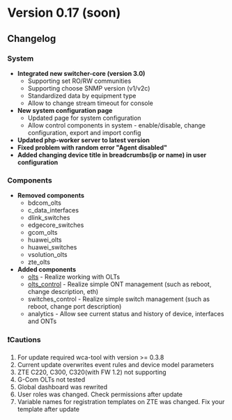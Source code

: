 # Version 0.17 (soon)

## Changelog
### System
* **Integrated new switcher-core (version 3.0)**
    - Supporting set RO/RW communities
    - Supporting choose SNMP version (v1/v2c)
    - Standardized data by equipment type
    - Allow to change stream timeout for console
* **New system configuration page**
    - Updated page for system configuration 
    - Allow control components in system - enable/disable, change configuration, export and import config 
* **Updated php-worker server to latest version**
* **Fixed problem with random error "Agent disabled"**
* **Added changing device title in breadcrumbs(ip or name) in user configuration**

### Components 
* **Removed components**
    - bdcom_olts
    - c_data_interfaces
    - dlink_switches
    - edgecore_switches
    - gcom_olts
    - huawei_olts
    - huawei_switches
    - vsolution_olts
    - zte_olts
* **Added components**
    - [olts](../components/olts.md) - Realize working with OLTs
    - [olts_control](../components/olts_control.md) - Realize simple ONT management (such as reboot, change description, eth)
    - switches_control - Realize simple switch management (such as reboot, change port description)
    - analytics - Allow see current status and history of device, interfaces and ONTs

### ❗Cautions
1. For update required wca-tool with version >= 0.3.8 
2. Current update overwrites event rules and device model parameters
3. ZTE C220, C300, C320(with FW 1.2) not supporting
4. G-Com OLTs not tested
5. Global dashboard was rewrited
6. User roles was changed. Check permissions after update
7. Variable names for registration templates on ZTE was changed. Fix your template after update 